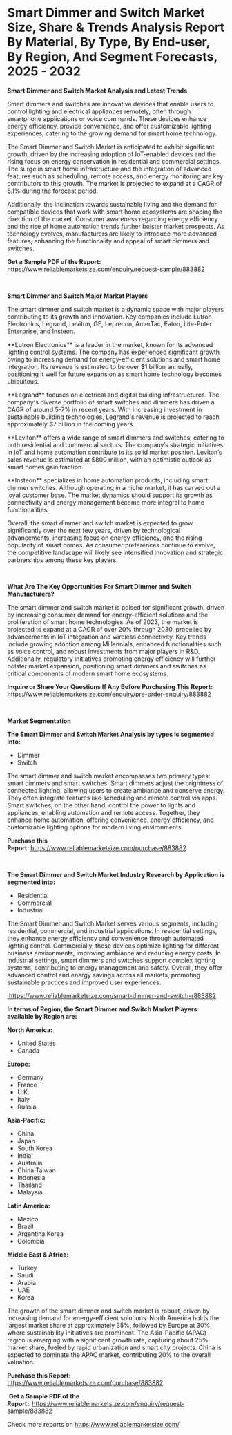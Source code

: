 <p><h1>Smart Dimmer and Switch Market Size, Share & Trends Analysis Report By Material, By Type, By End-user, By Region, And Segment Forecasts, 2025 - 2032</h1></p><p><strong>Smart Dimmer and Switch Market Analysis and Latest Trends</strong></p>
<p><p>Smart dimmers and switches are innovative devices that enable users to control lighting and electrical appliances remotely, often through smartphone applications or voice commands. These devices enhance energy efficiency, provide convenience, and offer customizable lighting experiences, catering to the growing demand for smart home technology. </p><p>The Smart Dimmer and Switch Market is anticipated to exhibit significant growth, driven by the increasing adoption of IoT-enabled devices and the rising focus on energy conservation in residential and commercial settings. The surge in smart home infrastructure and the integration of advanced features such as scheduling, remote access, and energy monitoring are key contributors to this growth. The market is projected to expand at a CAGR of 5.1% during the forecast period. </p><p>Additionally, the inclination towards sustainable living and the demand for compatible devices that work with smart home ecosystems are shaping the direction of the market. Consumer awareness regarding energy efficiency and the rise of home automation trends further bolster market prospects. As technology evolves, manufacturers are likely to introduce more advanced features, enhancing the functionality and appeal of smart dimmers and switches.</p></p>
<p><strong>Get a Sample PDF of the Report:&nbsp;</strong> <a href="https://www.reliablemarketsize.com/enquiry/request-sample/883882?utm_campaign=3168&utm_medium=2&utm_source=Github&utm_content=ia&utm_term=05042025&utm_id=smart-dimmer-and-switch">https://www.reliablemarketsize.com/enquiry/request-sample/883882</a></p>
<p>&nbsp;</p>
<p><strong>Smart Dimmer and Switch Major Market Players</strong></p>
<p><p>The smart dimmer and switch market is a dynamic space with major players contributing to its growth and innovation. Key companies include Lutron Electronics, Legrand, Leviton, GE, Leprecon, AmerTac, Eaton, Lite-Puter Enterprise, and Insteon.</p><p>**Lutron Electronics** is a leader in the market, known for its advanced lighting control systems. The company has experienced significant growth owing to increasing demand for energy-efficient solutions and smart home integration. Its revenue is estimated to be over $1 billion annually, positioning it well for future expansion as smart home technology becomes ubiquitous.</p><p>**Legrand** focuses on electrical and digital building infrastructures. The company's diverse portfolio of smart switches and dimmers has driven a CAGR of around 5-7% in recent years. With increasing investment in sustainable building technologies, Legrand's revenue is projected to reach approximately $7 billion in the coming years.</p><p>**Leviton** offers a wide range of smart dimmers and switches, catering to both residential and commercial sectors. The company’s strategic initiatives in IoT and home automation contribute to its solid market position. Leviton’s sales revenue is estimated at $800 million, with an optimistic outlook as smart homes gain traction.</p><p>**Insteon** specializes in home automation products, including smart dimmer switches. Although operating in a niche market, it has carved out a loyal customer base. The market dynamics should support its growth as connectivity and energy management become more integral to home functionalities.</p><p>Overall, the smart dimmer and switch market is expected to grow significantly over the next few years, driven by technological advancements, increasing focus on energy efficiency, and the rising popularity of smart homes. As consumer preferences continue to evolve, the competitive landscape will likely see intensified innovation and strategic partnerships among these key players.</p></p>
<p>&nbsp;</p>
<p><strong>What Are The Key Opportunities For Smart Dimmer and Switch Manufacturers?</strong></p>
<p><p>The smart dimmer and switch market is poised for significant growth, driven by increasing consumer demand for energy-efficient solutions and the proliferation of smart home technologies. As of 2023, the market is projected to expand at a CAGR of over 20% through 2030, propelled by advancements in IoT integration and wireless connectivity. Key trends include growing adoption among Millennials, enhanced functionalities such as voice control, and robust investments from major players in R&D. Additionally, regulatory initiatives promoting energy efficiency will further bolster market expansion, positioning smart dimmers and switches as critical components of modern smart home ecosystems.</p></p>
<p><strong>Inquire or Share Your Questions If Any Before Purchasing This Report:</strong> <a href="https://www.reliablemarketsize.com/enquiry/pre-order-enquiry/883882?utm_campaign=3168&utm_medium=2&utm_source=Github&utm_content=ia&utm_term=05042025&utm_id=smart-dimmer-and-switch">https://www.reliablemarketsize.com/enquiry/pre-order-enquiry/883882</a></p>
<p>&nbsp;</p>
<p><strong>Market Segmentation</strong></p>
<p><strong>The Smart Dimmer and Switch Market Analysis by types is segmented into:</strong></p>
<p><ul><li>Dimmer</li><li>Switch</li></ul></p>
<p><p>The smart dimmer and switch market encompasses two primary types: smart dimmers and smart switches. Smart dimmers adjust the brightness of connected lighting, allowing users to create ambiance and conserve energy. They often integrate features like scheduling and remote control via apps. Smart switches, on the other hand, control the power to lights and appliances, enabling automation and remote access. Together, they enhance home automation, offering convenience, energy efficiency, and customizable lighting options for modern living environments.</p></p>
<p><strong>Purchase this Report:&nbsp;</strong><a href="https://www.reliablemarketsize.com/purchase/883882?utm_campaign=3168&utm_medium=2&utm_source=Github&utm_content=ia&utm_term=05042025&utm_id=smart-dimmer-and-switch">https://www.reliablemarketsize.com/purchase/883882</a></p>
<p>&nbsp;</p>
<p><strong>The Smart Dimmer and Switch Market Industry Research by Application is segmented into:</strong></p>
<p><ul><li>Residential</li><li>Commercial</li><li>Industrial</li></ul></p>
<p><p>The Smart Dimmer and Switch Market serves various segments, including residential, commercial, and industrial applications. In residential settings, they enhance energy efficiency and convenience through automated lighting control. Commercially, these devices optimize lighting for different business environments, improving ambiance and reducing energy costs. In industrial settings, smart dimmers and switches support complex lighting systems, contributing to energy management and safety. Overall, they offer advanced control and energy savings across all markets, promoting sustainable practices and improved user experiences.</p></p>
<p><a href="https://www.reliablemarketsize.com/smart-dimmer-and-switch-r883882?utm_campaign=3168&utm_medium=2&utm_source=Github&utm_content=ia&utm_term=05042025&utm_id=smart-dimmer-and-switch">&nbsp;https://www.reliablemarketsize.com/smart-dimmer-and-switch-r883882</a></p>
<p><strong>In terms of Region, the Smart Dimmer and Switch Market Players available by Region are:</strong></p>
<p>
    <p> <strong> North America: </strong>
        <ul>
            <li>United States</li>
            <li>Canada</li>
        </ul>
        </p> 
    <p> <strong> Europe: </strong>
        <ul>
            <li>Germany</li>
            <li>France</li>
            <li>U.K.</li>
            <li>Italy</li>
            <li>Russia</li>
        </ul>
        </p> 
    <p> <strong> Asia-Pacific: </strong>
        <ul>
            <li>China</li>
            <li>Japan</li>
            <li>South Korea</li>
            <li>India</li>
            <li>Australia</li>
            <li>China Taiwan</li>
            <li>Indonesia</li>
            <li>Thailand</li>
            <li>Malaysia</li>
        </ul>
        </p> 
    <p> <strong> Latin America: </strong>
        <ul>
            <li>Mexico</li>
            <li>Brazil</li>
            <li>Argentina Korea</li>
            <li>Colombia</li>
        </ul>
        </p> 
    <p> <strong> Middle East & Africa: </strong>
        <ul>
            <li>Turkey</li>
            <li>Saudi</li>
            <li>Arabia</li>
            <li>UAE</li>
            <li>Korea</li>
        </ul>
    </p>
    </p>
<p><p>The growth of the smart dimmer and switch market is robust, driven by increasing demand for energy-efficient solutions. North America holds the largest market share at approximately 35%, followed by Europe at 30%, where sustainability initiatives are prominent. The Asia-Pacific (APAC) region is emerging with a significant growth rate, capturing about 25% market share, fueled by rapid urbanization and smart city projects. China is expected to dominate the APAC market, contributing 20% to the overall valuation.</p></p>
<p><strong>Purchase this Report: </strong><a href="https://www.reliablemarketsize.com/purchase/883882?utm_campaign=3168&utm_medium=2&utm_source=Github&utm_content=ia&utm_term=05042025&utm_id=smart-dimmer-and-switch">https://www.reliablemarketsize.com/purchase/883882</a></p>
<p>&nbsp;<strong>Get a Sample PDF of the Report:&nbsp;&nbsp;</strong><a href="https://www.reliablemarketsize.com/enquiry/request-sample/883882?utm_campaign=3168&utm_medium=2&utm_source=Github&utm_content=ia&utm_term=05042025&utm_id=smart-dimmer-and-switch">https://www.reliablemarketsize.com/enquiry/request-sample/883882</a></p>
<p><strong></strong></p>
<p>Check more reports on <a href="https://www.reliablemarketsize.com/?utm_campaign=3168&utm_medium=2&utm_source=Github&utm_content=ia&utm_term=05042025&utm_id=smart-dimmer-and-switch">https://www.reliablemarketsize.com/</a></p>